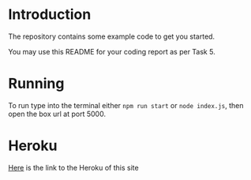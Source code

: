 # Introduction

The repository contains some example code to get you started.

You may use this README for your coding report as per Task 5.

# Running
To run type into the terminal either `npm run start` or `node index.js`, then open the box url at port 5000.

# Heroku

[Here](https://arman-chat-app-ec32a39cf8d5.herokuapp.com/) is the link to the Heroku of this site
